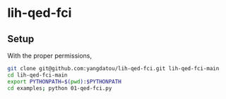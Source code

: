 # lih-qed-fci

## Setup
With the proper permissions,

```bash
git clone git@github.com:yangdatou/lih-qed-fci.git lih-qed-fci-main
cd lih-qed-fci-main
export PYTHONPATH=$(pwd):$PYTHONPATH
cd examples; python 01-qed-fci.py
```